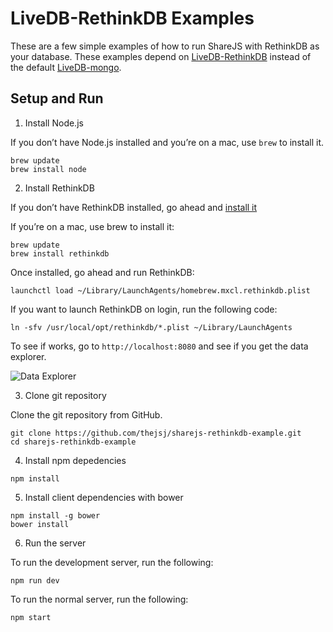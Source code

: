 # LiveDB-RethinkDB Examples

These are a few simple examples of how to run ShareJS with RethinkDB as your database. These examples depend on [LiveDB-RethinkDB]() instead of the default [LiveDB-mongo]().

## Setup and Run

1. Install Node.js

If you don’t have Node.js installed and you’re on a mac, use `brew` to install it.

```
brew update 
brew install node
```

2. Install RethinkDB

If you don’t have RethinkDB installed, go ahead and [install it](http://rethinkdb.com/docs/install/)

If you’re on a mac, use brew to install it:

```
brew update
brew install rethinkdb
```

Once installed, go ahead and run RethinkDB:
```
launchctl load ~/Library/LaunchAgents/homebrew.mxcl.rethinkdb.plist
```

If you want to launch RethinkDB on login, run the following code:
```
ln -sfv /usr/local/opt/rethinkdb/*.plist ~/Library/LaunchAgents
```

To see if works, go to `http://localhost:8080` and see if you get the data explorer.

![Data Explorer](https://static.platzi.com/post/rethinkdb-dashboard.png)

3. Clone git repository

Clone the git repository from GitHub.

```
git clone https://github.com/thejsj/sharejs-rethinkdb-example.git
cd sharejs-rethinkdb-example
```

4. Install npm depedencies

```
npm install
```

5. Install client dependencies with bower

```
npm install -g bower
bower install
```

6. Run the server

To run the development server, run the following:

```
npm run dev
```

To run the normal server, run the following:

```
npm start
```
